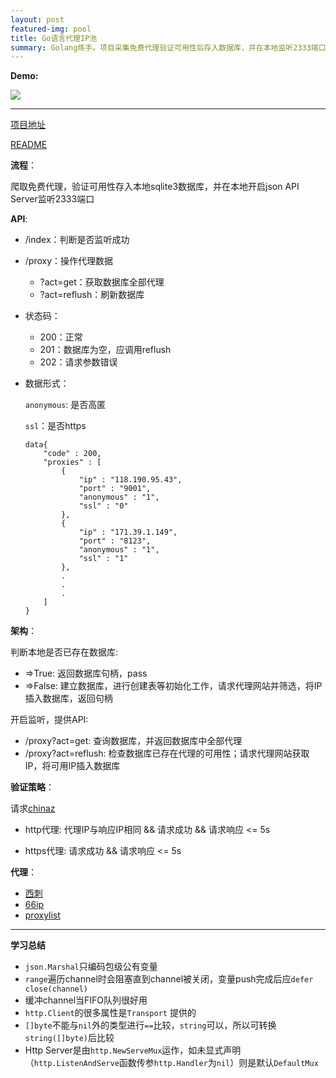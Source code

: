 ```yaml
---
layout: post
featured-img: pool
title: Go语言代理IP池
summary: Golang练手。项目采集免费代理验证可用性后存入数据库，并在本地监听2333端口提供json API
---
```


**Demo:** 

![](https://upload-images.jianshu.io/upload_images/11356161-fd30cb2c50e026bb.png?imageMogr2/auto-orient/strip%7CimageView2/2/w/1240)

***

[项目地址](https://github.com/EddieIvan01/ProxyPool)

[README](https://github.com/EddieIvan01/ProxyPool/blob/master/README.md)

**流程**：

爬取免费代理，验证可用性存入本地sqlite3数据库，并在本地开启json API Server监听2333端口

**API**:

+ /index：判断是否监听成功
+ /proxy：操作代理数据
  + ?act=get：获取数据库全部代理
  + ?act=reflush：刷新数据库
+ 状态码：
  + 200：正常
  + 201：数据库为空，应调用reflush
  + 202：请求参数错误
+ 数据形式：

  `anonymous`: 是否高匿

  `ssl`：是否https

  ```
  data{
      "code" : 200,
      "proxies" : [
          {
              "ip" : "118.190.95.43",
              "port" : "9001",
              "anonymous" : "1",
              "ssl" : "0"
          },
          {
              "ip" : "171.39.1.149",
              "port" : "8123",
              "anonymous" : "1",
              "ssl" : "1"
          },
          .
          .
          .
      ]
  }
  ```

**架构**：

判断本地是否已存在数据库:

+ =>True: 返回数据库句柄，pass
+ =>False: 建立数据库，进行创建表等初始化工作，请求代理网站并筛选，将IP插入数据库，返回句柄

开启监听，提供API:

+ /proxy?act=get: 查询数据库，并返回数据库中全部代理
+ /proxy?act=reflush: 检查数据库已存在代理的可用性；请求代理网站获取IP，将可用IP插入数据库

**验证策略**：

请求[chinaz](http://ip.chinaz.com/getip.aspx)

+ http代理: 代理IP与响应IP相同 && 请求成功 && 请求响应 <= 5s

+ https代理: 请求成功 && 请求响应 <= 5s

**代理**：

- [西刺](http://www.xicidaili.com)
- [66ip](http://www.66ip.cn)
- [proxylist](https://list.proxylistplus.com)

***

**学习总结**

+ `json.Marshal`只编码包级公有变量
+ `range`遍历channel时会阻塞直到channel被关闭，变量push完成后应`defer close(channel)`
+ 缓冲channel当FIFO队列很好用
+ `http.Client`的很多属性是`Transport` 提供的
+ `[]byte`不能与`nil`外的类型进行`==`比较，`string`可以，所以可转换`string([]byte)`后比较
+ Http Server是由`http.NewServeMux`运作，如未显式声明（`http.ListenAndServe`函数传参`http.Handler`为`nil`）则是默认`DefaultMux`
